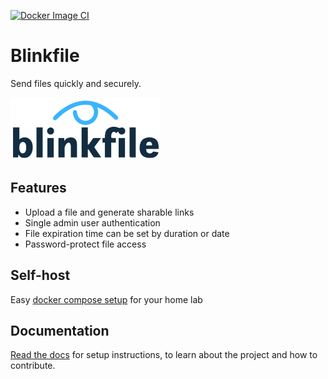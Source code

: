 [![Docker Image CI](https://github.com/benjohns1/blinkfile/actions/workflows/ci.yml/badge.svg)](https://github.com/benjohns1/blinkfile/actions/workflows/ci.yml)

# Blinkfile
Send files quickly and securely.

![Blinkfile](docs/images/logo-light-bg-240x100.png)

## Features
- Upload a file and generate sharable links
- Single admin user authentication
- File expiration time can be set by duration or date
- Password-protect file access

## Self-host
Easy [docker compose setup](https://benjohns1.github.io/blinkfile/getting-started.html#docker-compose) for your home lab

## Documentation
[Read the docs](https://benjohns1.github.io/blinkfile) for setup instructions, to learn about the project and how to contribute.
